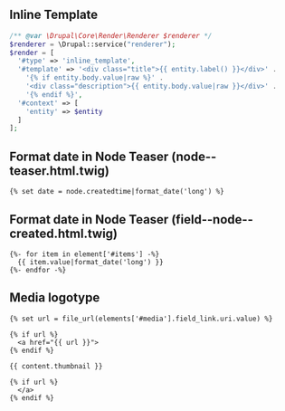 ## Inline Template

``` php
/** @var \Drupal\Core\Render\Renderer $renderer */
$renderer = \Drupal::service("renderer");
$render = [
  '#type' => 'inline_template',
  '#template' => '<div class="title">{{ entity.label() }}</div>' .
    '{% if entity.body.value|raw %}' .
    '<div class="description">{{ entity.body.value|raw }}</div>' .
    '{% endif %}',
  '#context' => [
    'entity' => $entity
  ]
];
```

## Format date in Node Teaser (node--teaser.html.twig)

``` twig
{% set date = node.createdtime|format_date('long') %}
```

## Format date in Node Teaser (field--node--created.html.twig)

``` twig
{%- for item in element['#items'] -%}
  {{ item.value|format_date('long') }}
{%- endfor -%}
```
## Media logotype

``` twig
{% set url = file_url(elements['#media'].field_link.uri.value) %}

{% if url %}
  <a href="{{ url }}">
{% endif %}

{{ content.thumbnail }}

{% if url %}
  </a>
{% endif %}
```
